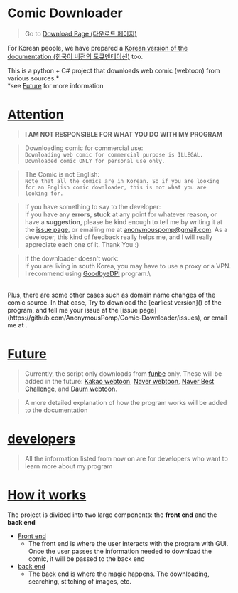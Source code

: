 # Comic Downloader

>Go to [Download Page (다운로드 페이지)]()

For Korean people, we have prepared a [Korean version of the documentation (한국어 버전의 도큐멘테이션)](https://github.com/AnonymousPomp/Comic-Downloader/blob/master/README-KOR.md) too.

This is a python + C# project that downloads web comic (webtoon) from various sources.*\
*see [Future](#Future) for more information

# [Attention](#attention)
>**I AM NOT RESPONSIBLE FOR WHAT YOU DO WITH MY PROGRAM**

>Downloading comic for commercial use:\
```Downloading web comic for commercial purpose is ILLEGAL. Downloaded comic ONLY for personal use only.```

>The Comic is not English:\
```Note that all the comics are in Korean. So if you are looking for an English comic downloader, this is not what you are looking for.```

>If you have something to say to the developer:\
If you  have any **errors**, **stuck** at any point for whatever reason, or have a **suggestion**, please be kind enough to tell me by writing it at the [issue page](https://github.com/AnonymousPomp/Comic-Downloader/issues), or emailing me at <anonymouspomp@gmail.com>. As a developer, this kind of feedback really helps me, and I will really appreciate each one of it. Thank You :)

>if the downloader doesn't work:\
If you are living in south Korea, you may have to use a proxy or a VPN.
I recommend using [GoodbyeDPI](https://github.com/Include-sys/GUI-for-GoodbyeDPI/releases) program.\
<br>
Plus, there are some other cases such as domain name changes of the comic source. In that case, Try to download the [earliest version]() of the program, and tell me your issue at the [issue page](https://github.com/AnonymousPomp/Comic-Downloader/issues), or email me at <anonymouspomp@gmail.com>.

# [Future](#Future)
>Currently, the script only downloads from [funbe](https://funbe13.com/) only. These will be added in the future: [Kakao webtoon](https://page.kakao.com), [Naver webtoon](https://comic.naver.com), [Naver Best Challenge](https://comic.naver.com/genre/bestChallenge.nhn), and [Daum webtoon](http://webtoon.daum.net/).

> A more detailed explanation of how the program works will be added to the documentation


# [developers](#dev)
>All the information listed from now on are for developers who want to learn more about my program

# [How it works](#how)
The project is divided into two large components: the **front end** and the **back end**
- [Front end]()
    - The front end is where the user interacts with the program with GUI.\
    Once the user passes the information needed to download the comic, it will be passed to the back end
- [back end]()
    - The back end is where the magic happens. The  downloading, searching, stitching of images, etc.
